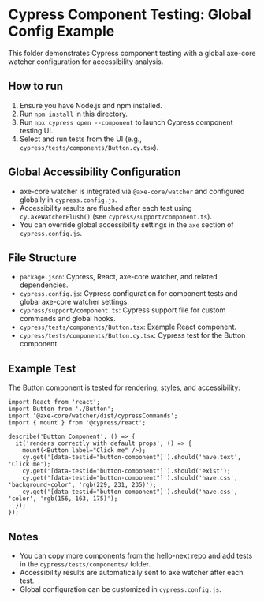 # Cypress Component Testing: Global Config Example

This folder demonstrates Cypress component testing with a global axe-core watcher configuration for accessibility analysis.

## How to run
1. Ensure you have Node.js and npm installed.
2. Run `npm install` in this directory.
3. Run `npx cypress open --component` to launch Cypress component testing UI.
4. Select and run tests from the UI (e.g., `cypress/tests/components/Button.cy.tsx`).

## Global Accessibility Configuration
- axe-core watcher is integrated via `@axe-core/watcher` and configured globally in `cypress.config.js`.
- Accessibility results are flushed after each test using `cy.axeWatcherFlush()` (see `cypress/support/component.ts`).
- You can override global accessibility settings in the `axe` section of `cypress.config.js`.

## File Structure
- `package.json`: Cypress, React, axe-core watcher, and related dependencies.
- `cypress.config.js`: Cypress configuration for component tests and global axe-core watcher settings.
- `cypress/support/component.ts`: Cypress support file for custom commands and global hooks.
- `cypress/tests/components/Button.tsx`: Example React component.
- `cypress/tests/components/Button.cy.tsx`: Cypress test for the Button component.

## Example Test
The Button component is tested for rendering, styles, and accessibility:
```tsx
import React from 'react';
import Button from './Button';
import '@axe-core/watcher/dist/cypressCommands';
import { mount } from '@cypress/react';

describe('Button Component', () => {
  it('renders correctly with default props', () => {
    mount(<Button label="Click me" />);
    cy.get('[data-testid="button-component"]').should('have.text', 'Click me');
    cy.get('[data-testid="button-component"]').should('exist');
    cy.get('[data-testid="button-component"]').should('have.css', 'background-color', 'rgb(229, 231, 235)');
    cy.get('[data-testid="button-component"]').should('have.css', 'color', 'rgb(156, 163, 175)');
  });
});
```

## Notes
- You can copy more components from the hello-next repo and add tests in the `cypress/tests/components/` folder.
- Accessibility results are automatically sent to axe watcher after each test.
- Global configuration can be customized in `cypress.config.js`.
